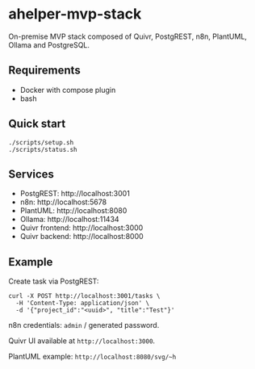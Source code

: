 # ahelper-mvp-stack

On-premise MVP stack composed of Quivr, PostgREST, n8n, PlantUML, Ollama and PostgreSQL.

## Requirements
- Docker with compose plugin
- bash

## Quick start
```
./scripts/setup.sh
./scripts/status.sh
```

## Services
- PostgREST: http://localhost:3001
- n8n: http://localhost:5678
- PlantUML: http://localhost:8080
- Ollama: http://localhost:11434
- Quivr frontend: http://localhost:3000
- Quivr backend: http://localhost:8000

## Example
Create task via PostgREST:
```
curl -X POST http://localhost:3001/tasks \
  -H 'Content-Type: application/json' \
  -d '{"project_id":"<uuid>", "title":"Test"}'
```

n8n credentials: `admin` / generated password.

Quivr UI available at `http://localhost:3000`.

PlantUML example: `http://localhost:8080/svg/~h`
